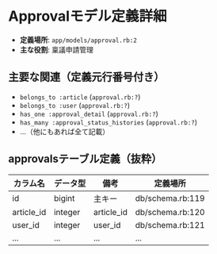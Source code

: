 # Approvalモデル定義詳細

- **定義場所**: `app/models/approval.rb:2`
- **主な役割**: 稟議申請管理

## 主要な関連（定義元行番号付き）
- `belongs_to :article` (`approval.rb:?`)
- `belongs_to :user` (`approval.rb:?`)
- `has_one :approval_detail` (`approval.rb:?`)
- `has_many :approval_status_histories` (`approval.rb:?`)
- ...（他にもあれば全て記載）

## approvalsテーブル定義（抜粋）

| カラム名 | データ型 | 備考 | 定義場所 |
|---|---|---|---|
| id | bigint | 主キー | db/schema.rb:119 |
| article_id | integer | article_id | db/schema.rb:120 |
| user_id | integer | user_id | db/schema.rb:121 |
| ... | ... | ... | ... | 